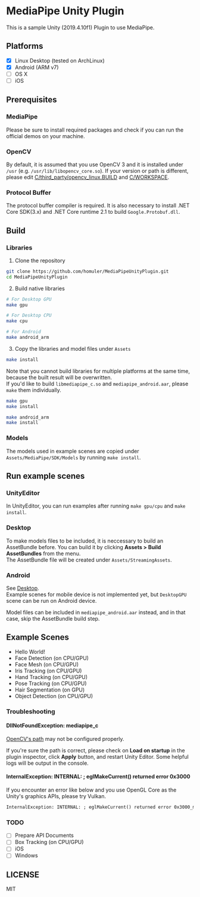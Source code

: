 # MediaPipe Unity Plugin
This is a sample Unity (2019.4.10f1) Plugin to use MediaPipe.

## Platforms
- [x] Linux Desktop (tested on ArchLinux)
- [x] Android (ARM v7)
- [ ] OS X
- [ ] iOS

## Prerequisites
### MediaPipe
Please be sure to install required packages and check if you can run the official demos on your machine.

### OpenCV
By default, it is assumed that you use OpenCV 3 and it is installed under `/usr` (e.g. `/usr/lib/libopencv_core.so`).
If your version or path is different, please edit [C/third_party/opencv_linux.BUILD](https://github.com/homuler/MediaPipeUnityPlugin/blob/master/C/third_party/opencv_linux.BUILD) and [C/WORKSPACE](https://github.com/homuler/MediaPipeUnityPlugin/blob/master/C/WORKSPACE).

### Protocol Buffer
The protocol buffer compiler is required.
It is also necessary to install .NET Core SDK(3.x) and .NET Core runtime 2.1 to build `Google.Protobuf.dll`.

## Build
### Libraries
1. Clone the repository
```sh
git clone https://github.com/homuler/MediaPipeUnityPlugin.git
cd MediaPipeUnityPlugin
```

2. Build native libraries
```sh
# For Desktop GPU
make gpu

# For Desktop CPU
make cpu

# For Android
make android_arm
```

3. Copy the libraries and model files under `Assets`
```sh
make install
```

Note that you cannot build libraries for multiple platforms at the same time,
because the built result will be overwritten.\
If you'd like to build `libmediapipe_c.so` and `mediapipe_android.aar`, please `make` them individually.
```sh
make gpu
make install

make android_arm
make install
```

### Models
The models used in example scenes are copied under `Assets/MediaPipe/SDK/Models` by running `make install`.

## Run example scenes
### UnityEditor
In UnityEditor, you can run examples after running `make gpu/cpu` and `make install`.

### Desktop
To make models files to be included, it is neccessary to build an AssetBundle before.
You can build it by clicking **Assets > Build AssetBundles** from the menu.\
The AssetBundle file will be created under `Assets/StreamingAssets`.

### Android
See [Desktop](#Desktop).\
Example scenes for mobile device is not implemented yet, but `DesktopGPU` scene can be run on Android device.

Model files can be included in `mediapipe_android.aar` instead, and in that case, skip the AssetBundle build step.

## Example Scenes
- Hello World!
- Face Detection (on CPU/GPU)
- Face Mesh (on CPU/GPU)
- Iris Tracking (on CPU/GPU)
- Hand Tracking (on CPU/GPU)
- Pose Tracking (on CPU/GPU)
- Hair Segmentation (on GPU)
- Object Detection (on CPU/GPU)

### Troubleshooting
#### DllNotFoundException: mediapipe_c
[OpenCV's path](https://github.com/homuler/MediaPipeUnityPlugin#opencv) may not be configured properly.

If you're sure the path is correct, please check on **Load on startup** in the plugin inspector, click **Apply** button, and restart Unity Editor.
Some helpful logs will be output in the console.

#### InternalException: INTERNAL: ; eglMakeCurrent() returned error 0x3000
If you encounter an error like below and you use OpenGL Core as the Unity's graphics APIs, please try Vulkan.

```txt
InternalException: INTERNAL: ; eglMakeCurrent() returned error 0x3000_mediapipe/mediapipe/gpu/gl_context_egl.cc:261)
```

### TODO
- [ ] Prepare API Documents
- [ ] Box Tracking (on CPU/GPU)
- [ ] iOS
- [ ] Windows

## LICENSE
MIT
